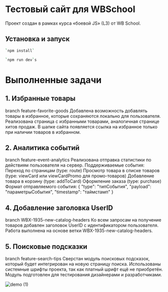# Тестовый сайт для WBSchool

Проект создан в рамках курса «боевой JS» (L3) от WB School.

## Установка и запуск
```bash
`npm install`
```
```bash
`npm run dev`s
```

# Выполненные задачи
## 1. Избранные товары
branch feature-favorite-goods
Добавлена возможность добавлять товары в избранное, которые сохраняются локально для пользователя. Реализована страница с избранными товарами, аналогичная странице хитов продаж. В шапке сайта появляется ссылка на избранное только при наличии товаров в избранном.

## 2. Аналитика событий
branch feature-event-analytics
Реализована отправка статистики по действиям пользователя на сервер.
Поддерживаемые события:
Переход по страницам (type: route)
Просмотр товара в списке товаров (type: viewCard или viewCardPromo для промо-товаров)
Добавление товара в корзину (type: addToCard)
Оформление заказа (type: purchase)
Формат отправляемого события:
{
  "type": "типСобытия",
  "payload": "параметрыСобытия",
  "timestamp": "таймстамп"
}

## 4. Добавление заголовка UserID
branch WBX-1935-new-catalog-headers
Ко всем запросам на получение товаров добавлен заголовок UserID с идентификатором пользователя. Работа выполнена на основе ветки WBX-1935-new-catalog-headers.

## 5. Поисковые подсказки
branch feature-search-tips
Сверстан модуль поисковых подсказок, который будет интегрирован на новую страницу поиска. Использованы системные шрифты проекта, так как платный шрифт ещё не приобретён. Модуль подготовлен для тестирования дизайнерами и разработчиками.

![demo (1)](https://github.com/user-attachments/assets/3c3d749c-d0b1-41aa-b769-8127832291f8)
